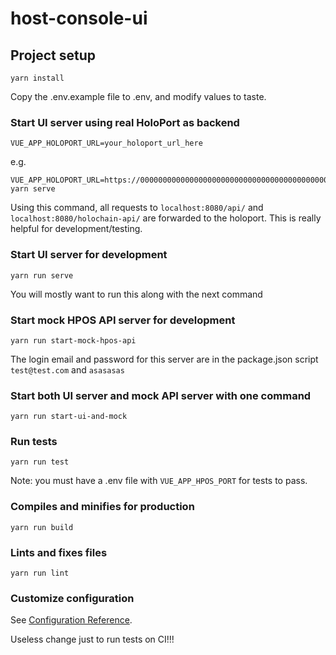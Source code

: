 # host-console-ui

## Project setup
```
yarn install
```

Copy the .env.example file to .env, and modify values to taste.

### Start UI server using real HoloPort as backend
```
VUE_APP_HOLOPORT_URL=your_holoport_url_here
```

e.g.

```
VUE_APP_HOLOPORT_URL=https://00000000000000000000000000000000000000000000000000.holohost.dev yarn serve
```

Using this command, all requests to `localhost:8080/api/` and `localhost:8080/holochain-api/` are forwarded to the holoport. This is really helpful for development/testing.

### Start UI server for development
```
yarn run serve
```

You will mostly want to run this along with the next command

### Start mock HPOS API server for development
```
yarn run start-mock-hpos-api
```

The login email and password for this server are in the package.json script
`test@test.com`
and
`asasasas`

### Start both UI server and mock API server with one command
```
yarn run start-ui-and-mock
```


### Run tests
```
yarn run test
```

Note: you must have a .env file with `VUE_APP_HPOS_PORT` for tests to pass.

### Compiles and minifies for production
```
yarn run build
```

### Lints and fixes files
```
yarn run lint
```

### Customize configuration
See [Configuration Reference](https://cli.vuejs.org/config/).

Useless change just to run tests on CI!!!
